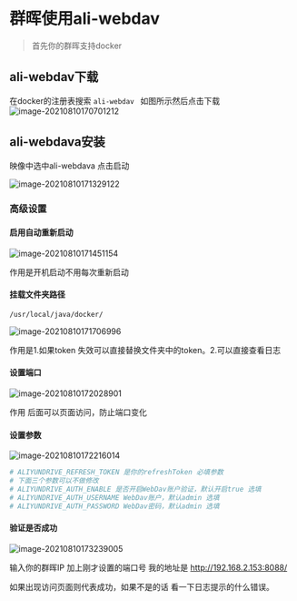 # 群晖使用ali-webdav

> 首先你的群晖支持docker

## ali-webdav下载
在docker的注册表搜索 `ali-webdav ` 如图所示然后点击下载
![image-20210810170701212](https://nas.mrf.ink:10001/images/2021/08/10/image-20210810170701212.png)

## ali-webdava安装

映像中选中ali-webdava 点击启动

![image-20210810171329122](https://nas.mrf.ink:10001/images/2021/08/10/image-20210810171329122.png)

### 高级设置

#### 启用自动重新启动

![image-20210810171451154](https://nas.mrf.ink:10001/images/2021/08/10/image-20210810171451154.png)

作用是开机启动不用每次重新启动

#### 挂载文件夹路径

`/usr/local/java/docker/`

![image-20210810171706996](https://nas.mrf.ink:10001/images/2021/08/10/image-20210810171706996.png)

作用是1.如果token 失效可以直接替换文件夹中的token。2.可以直接查看日志

#### 设置端口

![image-20210810172028901](https://nas.mrf.ink:10001/images/2021/08/10/image-20210810172028901.png)

作用 后面可以页面访问，防止端口变化 

#### 设置参数

![image-20210810172216014](https://nas.mrf.ink:10001/images/2021/08/10/image-20210810172216014.png)

```bash
# ALIYUNDRIVE_REFRESH_TOKEN 是你的refreshToken 必填参数
# 下面三个参数可以不做修改
# ALIYUNDRIVE_AUTH_ENABLE 是否开启WebDav账户验证，默认开启true 选填
# ALIYUNDRIVE_AUTH_USERNAME WebDav账户，默认admin 选填
# ALIYUNDRIVE_AUTH_PASSWORD WebDav密码，默认admin 选填
```
#### 验证是否成功

![image-20210810173239005](https://nas.mrf.ink:10001/images/2021/08/10/image-20210810173239005.png)


输入你的群晖IP 加上刚才设置的端口号 我的地址是 http://192.168.2.153:8088/

如果出现访问页面则代表成功，如果不是的话 看一下日志提示的什么错误。

